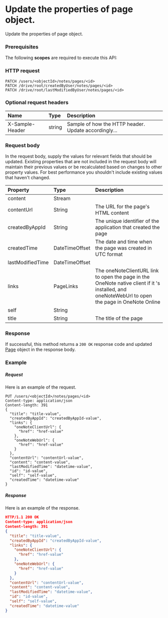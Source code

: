 # Update the properties of page object.

Update the properties of page object.
### Prerequisites
The following **scopes** are required to execute this API: 
### HTTP request
<!-- { "blockType": "ignored" } -->
```http
PATCH /users/<objectId>/notes/pages/<id>
PATCH /drive/root/createdByUser/notes/pages/<id>
PATCH /drive/root/lastModifiedByUser/notes/pages/<id>
```
### Optional request headers
| Name       | Type | Description|
|:-----------|:------|:----------|
| X-Sample-Header  | string  | Sample of how the HTTP header. Update accordingly...|

### Request body
In the request body, supply the values for relevant fields that should be updated. Existing properties that are not included in the request body will maintain their previous values or be recalculated based on changes to other property values. For best performance you shouldn't include existing values that haven't changed.

| Property	   | Type	|Description|
|:---------------|:--------|:----------|
|content|Stream||
|contentUrl|String|The URL for the page's HTML content |
|createdByAppId|String|The unique identifier of the application that created the page |
|createdTime|DateTimeOffset|The date and time when the page was created in UTC format |
|lastModifiedTime|DateTimeOffset||
|links|PageLinks|The oneNoteClientURL link to open the page in the OneNote native client if it 's installed, and oneNoteWebUrl to open the page in OneNote Online|
|self|String||
|title|String|The title of the page |

### Response
If successful, this method returns a `200 OK` response code and updated [Page](../resources/page.md) object in the response body.
### Example
##### Request
Here is an example of the request.
<!-- {
  "blockType": "request",
  "name": "update_page"
}-->
```http
PUT /users/<objectId>/notes/pages/<id>
Content-type: application/json
Content-length: 391
{
  "title": "title-value",
  "createdByAppId": "createdByAppId-value",
  "links": {
    "oneNoteClientUrl": {
      "href": "href-value"
    },
    "oneNoteWebUrl": {
      "href": "href-value"
    }
  },
  "contentUrl": "contentUrl-value",
  "content": "content-value",
  "lastModifiedTime": "datetime-value",
  "id": "id-value",
  "self": "self-value",
  "createdTime": "datetime-value"
}
```
##### Response
<!-- {
  "blockType": "response",
  "truncated": false,
  "@odata.type": "page"
} -->
Here is an example of the response.
```json
HTTP/1.1 200 OK
Content-type: application/json
Content-length: 391
{
  "title": "title-value",
  "createdByAppId": "createdByAppId-value",
  "links": {
    "oneNoteClientUrl": {
      "href": "href-value"
    },
    "oneNoteWebUrl": {
      "href": "href-value"
    }
  },
  "contentUrl": "contentUrl-value",
  "content": "content-value",
  "lastModifiedTime": "datetime-value",
  "id": "id-value",
  "self": "self-value",
  "createdTime": "datetime-value"
}
```

<!-- uuid: 908c418e-0dcf-496d-818e-13c7db54807e
2015-10-15 16:49:29 UTC -->
<!-- {
  "type": "#page.annotation",
  "description": "Update the properties of page object.",
  "keywords": "",
  "section": "documentation",
  "tocPath": ""
}-->